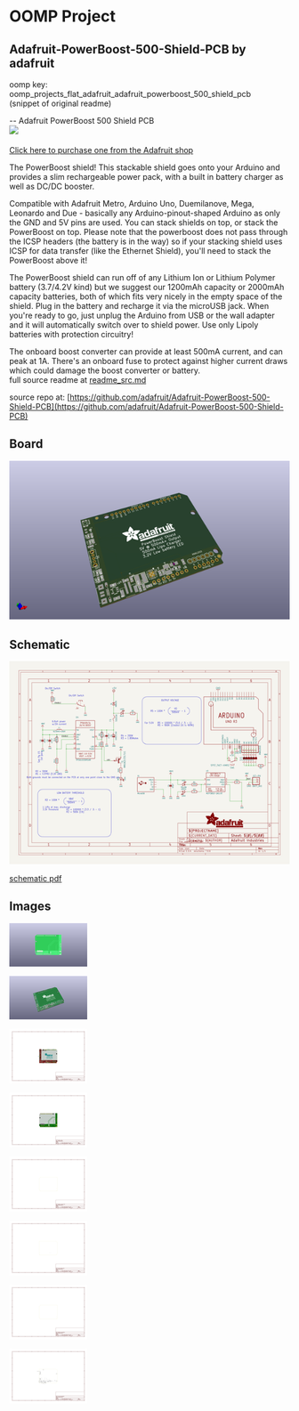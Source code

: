 # OOMP Project  
## Adafruit-PowerBoost-500-Shield-PCB  by adafruit  
  
oomp key: oomp_projects_flat_adafruit_adafruit_powerboost_500_shield_pcb  
(snippet of original readme)  
  
-- Adafruit PowerBoost 500 Shield PCB  
<a href="http://www.adafruit.com/products/2078"><img src="assets/image.jpg?raw=true" width="500px"><br/>  
Click here to purchase one from the Adafruit shop</a>  
  
The PowerBoost shield! This stackable shield goes onto your Arduino and provides a slim rechargeable power pack, with a built in battery charger as well as DC/DC booster.  
  
Compatible with Adafruit Metro, Arduino Uno, Duemilanove, Mega, Leonardo and Due - basically any Arduino-pinout-shaped Arduino as only the GND and 5V pins are used. You can stack shields on top, or stack the PowerBoost on top. Please note that the powerboost does not pass through the ICSP headers (the battery is in the way) so if your stacking shield uses ICSP for data transfer (like the Ethernet Shield), you'll need to stack the PowerBoost above it!  
  
The PowerBoost shield can run off of any Lithium Ion or Lithium Polymer battery (3.7/4.2V kind) but we suggest our 1200mAh capacity  or 2000mAh capacity batteries, both of which fits very nicely in the empty space of the shield. Plug in the battery and recharge it via the microUSB jack. When you're ready to go, just unplug the Arduino from USB or the wall adapter and it will automatically switch over to shield power. Use only Lipoly batteries with protection circuitry!  
  
The onboard boost converter can provide at least 500mA current, and can peak at 1A. There's an onboard fuse to protect against higher current draws which could damage the boost converter or battery.   
  full source readme at [readme_src.md](readme_src.md)  
  
source repo at: [https://github.com/adafruit/Adafruit-PowerBoost-500-Shield-PCB](https://github.com/adafruit/Adafruit-PowerBoost-500-Shield-PCB)  
## Board  
  
[![working_3d.png](working_3d_600.png)](working_3d.png)  
## Schematic  
  
[![working_schematic.png](working_schematic_600.png)](working_schematic.png)  
  
[schematic pdf](working_schematic.pdf)  
## Images  
  
[![working_3D_bottom.png](working_3D_bottom_140.png)](working_3D_bottom.png)  
  
[![working_3D_top.png](working_3D_top_140.png)](working_3D_top.png)  
  
[![working_assembly_page_01.png](working_assembly_page_01_140.png)](working_assembly_page_01.png)  
  
[![working_assembly_page_02.png](working_assembly_page_02_140.png)](working_assembly_page_02.png)  
  
[![working_assembly_page_03.png](working_assembly_page_03_140.png)](working_assembly_page_03.png)  
  
[![working_assembly_page_04.png](working_assembly_page_04_140.png)](working_assembly_page_04.png)  
  
[![working_assembly_page_05.png](working_assembly_page_05_140.png)](working_assembly_page_05.png)  
  
[![working_assembly_page_06.png](working_assembly_page_06_140.png)](working_assembly_page_06.png)  
